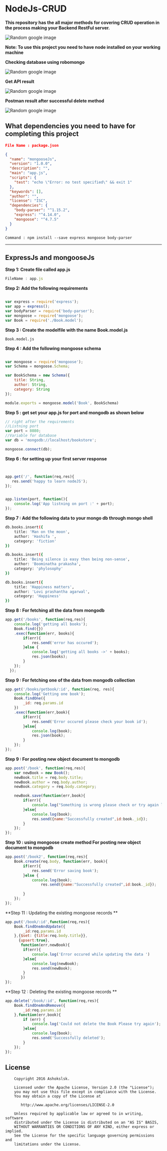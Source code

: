 # NodeJs-CRUD
**This repository has the all major methods for covering CRUD operation in the process making your Backend RestFul server.**

![Random google image](http://i0.wp.com/wassimchegham.com/wp/wp-content/uploads/2014/04/nodejs-logo.png?w=250)

__Note: To use this project you need to have node installed on your working machine__


**Checking database using robomongo**

![Random google image](https://github.com/ashokslsk/NodeJs-CRUD/blob/master/screens/database.png)

**Get API result**

![Random google image](https://github.com/ashokslsk/NodeJs-CRUD/blob/master/screens/result.png)

**Postman result after successful delete method**

![Random google image](https://github.com/ashokslsk/NodeJs-CRUD/blob/master/screens/delete.png)


## What dependencies you need to have for completing this project

```json
File Name : package.json

{
  "name": "mongooseJs",
  "version": "1.0.0",
  "description": "",
  "main": "app.js",
  "scripts": {
    "test": "echo \"Error: no test specified\" && exit 1"
  },
  "keywords": [],
  "author": "",
  "license": "ISC",
  "dependencies": {
    "body-parser": "^1.15.2",
    "express": "^4.14.0",
    "mongoose": "^4.7.5"
  }
}

```

```
Command : npm install --save express mongoose body-parser
```

-------------------------------- 
ExpressJs and mongooseJs
--------------------------------

**Step 1: Create file called app.js** 

```javascript
FileName : app.js 

```
**Step 2: Add the following requirements** 

```javascript

var express = require('express');
var app = express();
var bodyParser = require('body-parser');
var mongoose = require('mongoose');
var Book = require('./Book.model');

```
**Step 3 : Create the modelfile with the name Book.model.js** 
```
Book.model.js
```

**Step 4 : Add the following mongoose schema**
```javascript

var mongoose = require('mongoose');
var Schema = mongoose.Schema;

var BookSchema = new Schema({
	title: String,
	author: String,
	category: String
});

module.exports = mongoose.model('Book', BookSchema)

``` 


**Step 5 : get set your app.js for port and mongodb as shown below**

```javascript 
// right after the requirements
//Listning port
var port = 8080;
//Variable for database
var db = 'mongodb://localhost/bookstore';

mongoose.connect(db);

```
**Step 6 : for setting up your first server response**

```javascript 


app.get('/', function(req,res){
   res.send('happy to learn nodeJS');
});


app.listen(port, function(){
	console.log('App listning on port :' + port);
});

```
**Step 7 : Add the following data to your mongo db through mongo shell**

```sh
db.books.insert({
    title: 'Man on the moon',
    author: 'Hashifa ',
    category: 'fiction'
})

db.books.insert({
    title: 'Being silence is easy then being non-sense',
    author: 'Boominatha prakasha',
    category: 'phylosophy'
})

db.books.insert({
    title: 'Happiness matters',
    author: 'Lovi prashantha agarwal',
    category: 'Happiness'
})

```
**Step 8 : For fetching all the data from mongodb**

```javascript
app.get('/books', function(req,res){
	console.log('getting all books');
	Book.find({})
	.exec(function(err, books){
		if(err){
			res.send('error has occured');
		}else {
			console.log('getting all books ->' + books);
			res.json(books);
		}
	});
  });
```
**Step 9 : For fetching one of the data from mongodb collection**
```javascript
app.get('/books/getbook/:id', function(req, res){
	console.log('Getting one book');
	Book.findOne({
		_id: req.params.id
	})
	.exec(function(err,book){
		if(err){
			res.send('Error occured please check your book id');
		}else{
			console.log(book);
			res.json(book); 
		}
	});
});
```

**Step 9 : For posting new object document to mongodb**
```javascript 
app.post('/book', function(req,res){
	var newBook = new Book();
	newBook.title = req.body.title;
	newBook.author = req.body.author;
	newBook.category = req.body.category;

	newBook.save(function(err,book){
		if(err){
			console.log("Something is wrong please check or try again later");
		}else{
			console.log(book);
			res.send({name:"Successfully created",id:book._id});
		}
	});
});
```

**Step 10 : using mongoose create method For posting new object document to mongodb**

```javascript 
app.post('/book2', function(req,res){
	Book.create(req.body, function(err, book){
		if(err){
			res.send('Error saving book');
		}else {
			console.log(book);
				res.send({name:"Successfully created",id:book._id});
			
		}
	});
});
```

**Step 11 : Updating the existing mongoose records **

```javascript 
app.put('/book/:id',function(req,res){
	Book.findOneAndUpdate({
		_id:req.params.id
	},{$set: {title:req.body.title}},
	  {upsert:true},
	   function(err,newBook){
	   	if(err){
	   		console.log('Error occured while updating the data ')
	   	}else{
	   		console.log(newBook);
	   		res.send(newBook);
	   	}
	   })
});

```

**Step 12 : Deleting the existing mongoose records **

```javascript 
app.delete('/book/:id', function(req,res){
	Book.findOneAndRemove({
		_id:req.params.id
	},function(err,book){
		if (err) {
			console.log('Could not delete the Book Please try again');
		}else{
			console.log(book);
			res.send('Successfully deleted');
		}
	});
});

```

## License

```
    Copyright 2016 Ashokslsk.

    Licensed under the Apache License, Version 2.0 (the "License");
    you may not use this file except in compliance with the License.
    You may obtain a copy of the License at

       http://www.apache.org/licenses/LICENSE-2.0

    Unless required by applicable law or agreed to in writing, software
    distributed under the License is distributed on an "AS IS" BASIS,
    WITHOUT WARRANTIES OR CONDITIONS OF ANY KIND, either express or implied.
    See the License for the specific language governing permissions and
    limitations under the License.
```








